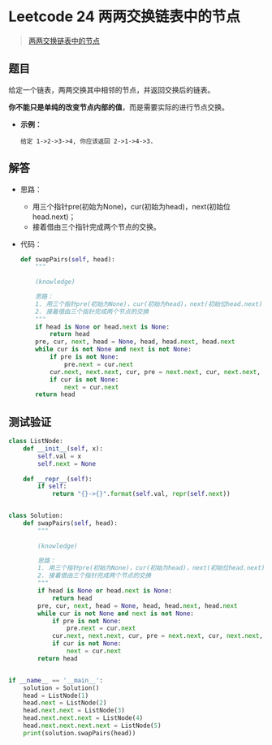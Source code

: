 #  Leetcode 24 两两交换链表中的节点

> [两两交换链表中的节点](https://leetcode-cn.com/problems/swap-nodes-in-pairs/)

## 题目

给定一个链表，两两交换其中相邻的节点，并返回交换后的链表。

**你不能只是单纯的改变节点内部的值**，而是需要实际的进行节点交换。

- **示例：**

  ```
  给定 1->2->3->4, 你应该返回 2->1->4->3.
  ```

## 解答

- 思路：

  - 用三个指针pre(初始为None)，cur(初始为head)，next(初始位head.next)；
  - 接着借由三个指针完成两个节点的交换。

- 代码：

  ```python
  def swapPairs(self, head):
      """
      
      (knowledge)
  
      思路：
      1. 用三个指针pre(初始为None)，cur(初始为head)，next(初始位head.next)；
      2. 接着借由三个指针完成两个节点的交换
      """
      if head is None or head.next is None:
          return head
      pre, cur, next, head = None, head, head.next, head.next
      while cur is not None and next is not None:
          if pre is not None:
              pre.next = cur.next
          cur.next, next.next, cur, pre = next.next, cur, next.next, cur
          if cur is not None:
              next = cur.next
      return head
  ```

## 测试验证

```python
class ListNode:
    def __init__(self, x):
        self.val = x
        self.next = None
    
    def __repr__(self):
        if self:
            return "{}->{}".format(self.val, repr(self.next))


class Solution:
    def swapPairs(self, head):
        """
        
        (knowledge)

        思路：
        1. 用三个指针pre(初始为None)，cur(初始为head)，next(初始位head.next)；
        2. 接着借由三个指针完成两个节点的交换
        """
        if head is None or head.next is None:
            return head
        pre, cur, next, head = None, head, head.next, head.next
        while cur is not None and next is not None:
            if pre is not None:
                pre.next = cur.next
            cur.next, next.next, cur, pre = next.next, cur, next.next, cur
            if cur is not None:
                next = cur.next
        return head


if __name__ == '__main__':
    solution = Solution()
    head = ListNode(1)
    head.next = ListNode(2)
    head.next.next = ListNode(3)
    head.next.next.next = ListNode(4)
    head.next.next.next.next = ListNode(5)
    print(solution.swapPairs(head))
```

